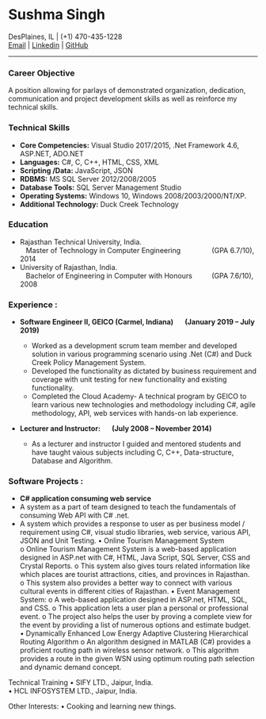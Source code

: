 # **Sushma Singh**
DesPlaines, IL | (+1) 470-435-1228 <br>
[Email](mailto:sushma2511@gmail.com) | [Linkedin](https://www.linkedin.com/in/sushma-s-026888132) | [GitHub](https://github.com/Ersushma/CV/edit/gh-pages/README.md)
___
### **Career Objective**
A position allowing for parlays of demonstrated organization, dedication, communication and project development skills as well as reinforce my technical skills. 

### **Technical Skills**
- **Core Competencies:** Visual Studio 2017/2015, .Net Framework 4.6, ASP.NET, ADO.NET 
- **Languages:**			C#, C, C++, HTML, CSS, XML
- **Scripting /Data:**			JavaScript, JSON
- **RDBMS:**				MS SQL Server 2012/2008/2005 
- **Database Tools:**			SQL Server Management Studio
- **Operating Systems:**		Windows 10, Windows 2008/2003/2000/NT/XP. 
- **Additional Technology:**		Duck Creek Technology 

### **Education** 
- Rajasthan Technical University, India.  
&nbsp;&nbsp; Master of Technology in Computer Engineering  &nbsp;&nbsp;&nbsp;&nbsp;&nbsp;&nbsp;&nbsp;&nbsp;&nbsp;&nbsp;&nbsp;&nbsp;&nbsp;&nbsp; (GPA 6.7/10), 2014
- University of Rajasthan, India.   
&nbsp;&nbsp; Bachelor of Engineering in Computer with Honours  &nbsp;&nbsp;&nbsp;&nbsp;&nbsp;&nbsp;&nbsp;&nbsp; (GPA 7.6/10), 2008

### **Experience** : 
* **Software Engineer II, GEICO (Carmel, Indiana)	   	  &nbsp;&nbsp;&nbsp;&nbsp;&nbsp; (January 2019 – July 2019)**
  * Worked as a development scrum team member and developed solution in various programming scenario using .Net (C#) and Duck Creek Policy Management System.
  * Developed the functionality as dictated by business requirement and coverage with unit testing for new functionality and existing functionality.
  * Completed the Cloud Academy- A technical program by GEICO to learn various new technologies and methodology including C#, agile methodology, API, web services with hands-on  lab experience.
  
* **Lecturer and Instructor:  &nbsp;&nbsp;&nbsp;&nbsp;&nbsp; (July 2008 – November 2014)**  
  * As a lecturer and instructor I guided and mentored students and have taught vaious subjects including C, C++, Data-structure, Database and Algorithm. 		


### **Software Projects** : 
* **C# application consuming web service**
 * A system  as a part of team designed to teach the fundamentals of consuming Web API with C# .net.
 * A system which provides a response to user as per business model / requirement using C#, visual studio libraries, web service, various API, JSON and Unit Testing.
•	Online Tourism Management System  
o	Online Tourism Management System is a web-based application designed in ASP.net with C#, HTML, Java Script, SQL Server, CSS and Crystal Reports. 
o	This system also gives tours related information like which places are tourist attractions, cities, and provinces in Rajasthan.  
o	This system also provides a better way to connect with various cultural events in different cities of Rajasthan. 
•	Event Management System: 
o	A web-based application designed in ASP.net, HTML, SQL, and CSS. 
o	This application lets a user plan a personal or professional event. 
o	The project also helps the user by proving a complete view for the event by providing a list of numerous options and estimate budget.  
•	Dynamically Enhanced Low Energy Adaptive Clustering Hierarchical Routing Algorithm 
o	An algorithm designed in MATLAB (C#) provides a proficient routing path in wireless sensor network. 
o	This algorithm provides a route in the given WSN using optimum routing path selection and dynamic demand concept. 
 
Technical Training 
•	SIFY LTD., Jaipur, India.  
•	HCL INFOSYSTEM LTD., Jaipur, India.  
 
Other Interests: 
•	Cooking and learning new things. 

